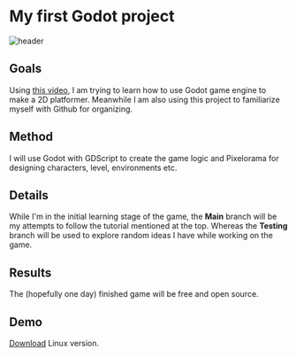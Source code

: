 # My first Godot project
![header](https://github.com/Fireball9670/Jump-and-Run/assets/129849475/6b4d6777-2754-47f1-8cc7-0aeaae5dedf3)

## Goals
Using [this video](https://www.youtube.com/watch?v=nAh_Kx5Zh5Q), I am trying to learn how to use Godot game engine to make a 2D platformer.
Meanwhile I am also using this project to familiarize myself with Github for organizing.

## Method
I will use Godot with GDScript to create the game logic and Pixelorama for designing characters, level, environments etc.

## Details
While I'm in the initial learning stage of the game, the **Main** branch will be my attempts to follow the tutorial mentioned at the top.
Whereas the **Testing** branch will be used to explore random ideas I have while working on the game.

## Results
The (hopefully one day) finished game will be free and open source.

## Demo
[Download](https://github.com/Fireball9670/Jump-and-Run/releases) Linux version.
